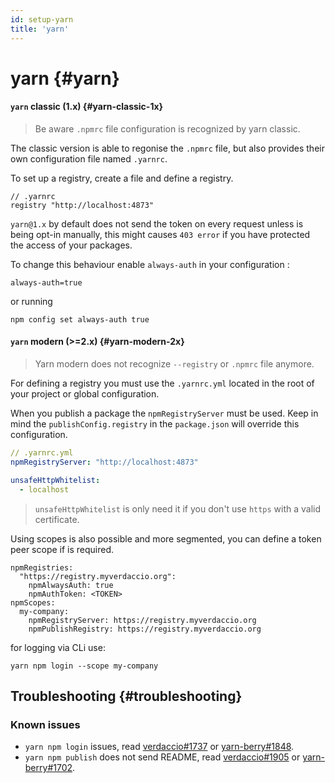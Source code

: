 ```yaml
---
id: setup-yarn
title: 'yarn'
---
```


# yarn {#yarn}

#### `yarn` classic (1.x) {#yarn-classic-1x}

> Be aware `.npmrc` file configuration is recognized by yarn classic.

The classic version is able to regonise the `.npmrc` file, but also provides their own configuration file named `.yarnrc`.

To set up a registry, create a file and define a registry.

```
// .yarnrc
registry "http://localhost:4873"
```

`yarn@1.x` by default does not send the token on every request unless is being opt-in manually, this might causes `403 error` if you have protected the access of your packages.

To change this behaviour enable `always-auth` in your configuration :

```
always-auth=true
```

or running

```
npm config set always-auth true
```

#### `yarn` modern (>=2.x) {#yarn-modern-2x}

> Yarn modern does not recognize `--registry` or `.npmrc` file anymore.

For defining a registry you must use the `.yarnrc.yml` located in the root of your project or global configuration.

When you publish a package the `npmRegistryServer` must be used. Keep in mind the `publishConfig.registry` in the `package.json` will override this configuration.

```yaml
// .yarnrc.yml
npmRegistryServer: "http://localhost:4873"

unsafeHttpWhitelist:
  - localhost
```

> `unsafeHttpWhitelist` is only need it if you don't use `https` with a valid certificate.

Using scopes is also possible and more segmented, you can define a token peer scope if is required.

```
npmRegistries:
  "https://registry.myverdaccio.org":
    npmAlwaysAuth: true
    npmAuthToken: <TOKEN>
npmScopes:
  my-company:
    npmRegistryServer: https://registry.myverdaccio.org
    npmPublishRegistry: https://registry.myverdaccio.org
```

for logging via CLi use:

```
yarn npm login --scope my-company
```

## Troubleshooting {#troubleshooting}

### Known issues

- `yarn npm login` issues, read [verdaccio#1737](https://github.com/verdaccio/verdaccio/issues/1737) or [yarn-berry#1848](https://github.com/yarnpkg/berry/pull/1848).
- `yarn npm publish` does not send README, read [verdaccio#1905](https://github.com/verdaccio/verdaccio/issues/1905) or [yarn-berry#1702](https://github.com/yarnpkg/berry/issues/1702).
